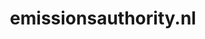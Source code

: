 ---
layout: post
title:  "emissionsauthority.nl"
internal_url:  "/dutchgov/emissionsauthority.nl.html"
categories: dutchgov
---